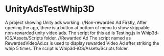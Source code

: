 # UnityAdsTestWhip3D
A project showing Unity ads working.
//Non-rewarded Ad
Firstly, After opening the app, there is a button at bottom of menu to show skippable non-rewarded unity video ads. The script for this ad is Testing.js in Whip3d-iOS/Assets/Scripts folder.
//Rewarded Ad
The script named as RewardedVideoAd.cs is used to display rewarded Video Ad after striking the whip 5 times. The script is Whip3d-iOS/Assets/Scripts folder.


